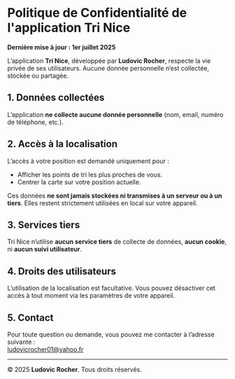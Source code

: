 # **Politique de Confidentialité de l'application Tri Nice**

**Dernière mise à jour : 1er juillet 2025**

L’application **Tri Nice**, développée par **Ludovic Rocher**, respecte la vie privée de ses utilisateurs. Aucune donnée personnelle n’est collectée, stockée ou partagée.

## **1. Données collectées**

L’application **ne collecte aucune donnée personnelle** (nom, email, numéro de téléphone, etc.).

## **2. Accès à la localisation**

L’accès à votre position est demandé uniquement pour :
- Afficher les points de tri les plus proches de vous.
- Centrer la carte sur votre position actuelle.

Ces données **ne sont jamais stockées ni transmises à un serveur ou à un tiers**. Elles restent strictement utilisées en local sur votre appareil.

## **3. Services tiers**

Tri Nice n’utilise **aucun service tiers** de collecte de données, **aucun cookie**, ni **aucun suivi utilisateur**.

## **4. Droits des utilisateurs**

L’utilisation de la localisation est facultative. Vous pouvez désactiver cet accès à tout moment via les paramètres de votre appareil.

## **5. Contact**

Pour toute question ou demande, vous pouvez me contacter à l’adresse suivante :  
[ludovicrocher01@yahoo.fr](mailto:ludovicrocher01@yahoo.fr)

---

© 2025 **Ludovic Rocher**. Tous droits réservés.
